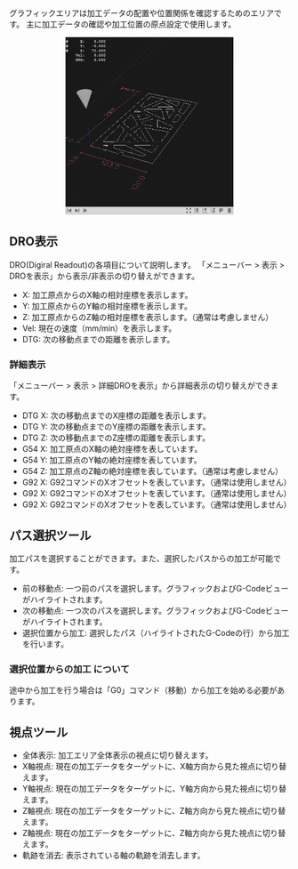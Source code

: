 グラフィックエリアは加工データの配置や位置関係を確認するためのエリアです。
主に加工データの確認や加工位置の原点設定で使用します。

<p align="center">
<img alt="SmartScreen" src="../images/areas/area_graphics.png" style="width:60%">
</p>

## DRO表示
DRO(Digiral Readout)の各項目について説明します。
「メニューバー > 表示 > DROを表示」から表示/非表示の切り替えができます。

- X: 加工原点からのX軸の相対座標を表示します。
- Y: 加工原点からのY軸の相対座標を表示します。
- Z: 加工原点からのZ軸の相対座標を表示します。（通常は考慮しません）
- Vel: 現在の速度（mm/min）を表示します。
- DTG: 次の移動点までの距離を表示します。

### 詳細表示
「メニューバー > 表示 > 詳細DROを表示」から詳細表示の切り替えができます。
- DTG X: 次の移動点までのX座標の距離を表示します。
- DTG Y: 次の移動点までのY座標の距離を表示します。
- DTG Z: 次の移動点までのZ座標の距離を表示します。
- G54 X: 加工原点のX軸の絶対座標を表しています。
- G54 Y: 加工原点のY軸の絶対座標を表しています。
- G54 Z: 加工原点のZ軸の絶対座標を表しています。（通常は考慮しません）
- G92 X: G92コマンドのXオフセットを表しています。（通常は使用しません）
- G92 X: G92コマンドのXオフセットを表しています。（通常は使用しません）
- G92 X: G92コマンドのXオフセットを表しています。（通常は使用しません）

## パス選択ツール
加工パスを選択することができます。また、選択したパスからの加工が可能です。
- 前の移動点: 一つ前のパスを選択します。グラフィックおよびG-Codeビューがハイライトされます。
- 次の移動点: 一つ次のパスを選択します。グラフィックおよびG-Codeビューがハイライトされます。
- 選択位置から加工: 選択したパス（ハイライトされたG-Codeの行）から加工を行います。

### 選択位置からの加工 について
途中から加工を行う場合は「G0」コマンド（移動）から加工を始める必要があります。

## 視点ツール
- 全体表示: 加工エリア全体表示の視点に切り替えます。
- X軸視点: 現在の加工データをターゲットに、X軸方向から見た視点に切り替えます。
- Y軸視点: 現在の加工データをターゲットに、Y軸方向から見た視点に切り替えます。
- Z軸視点: 現在の加工データをターゲットに、Z軸方向から見た視点に切り替えます。
- Z軸視点: 現在の加工データをターゲットに、Z軸方向から見た視点に切り替えます。
- 軌跡を消去: 表示されている軸の軌跡を消去します。

